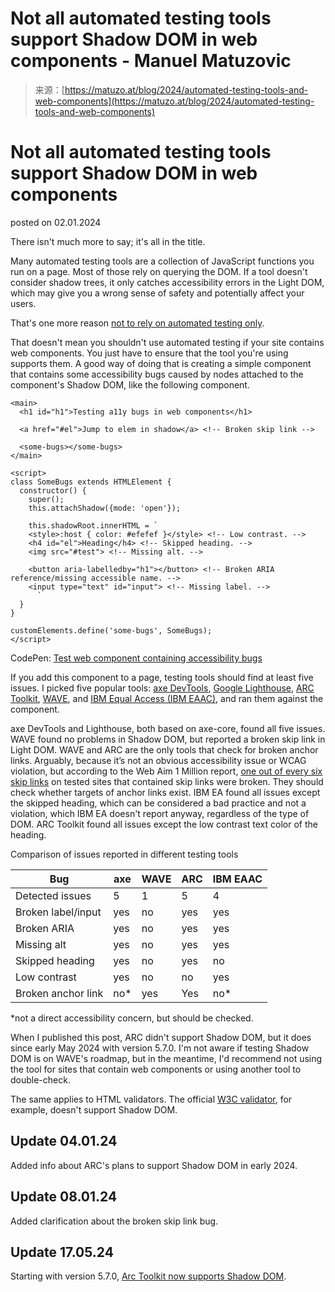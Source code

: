 <!--yml
category: 未分类
date: 2024-05-27 14:32:09
-->

# Not all automated testing tools support Shadow DOM in web components - Manuel Matuzovic

> 来源：[https://matuzo.at/blog/2024/automated-testing-tools-and-web-components](https://matuzo.at/blog/2024/automated-testing-tools-and-web-components)

# Not all automated testing tools support Shadow DOM in web components

posted on 02.01.2024

There isn't much more to say; it's all in the title.

Many automated testing tools are a collection of JavaScript functions you run on a page. Most of those rely on querying the DOM. If a tool doesn't consider shadow trees, it only catches accessibility errors in the Light DOM, which may give you a wrong sense of safety and potentially affect your users.

That's one more reason [not to rely on automated testing only](/blog/building-the-most-inaccessible-site-possible-with-a-perfect-lighthouse-score/).

That doesn't mean you shouldn't use automated testing if your site contains web components. You just have to ensure that the tool you're using supports them. A good way of doing that is creating a simple component that contains some accessibility bugs caused by nodes attached to the component's Shadow DOM, like the following component.

```
<main>
  <h1 id="h1">Testing a11y bugs in web components</h1>

  <a href="#el">Jump to elem in shadow</a> <!-- Broken skip link -->

  <some-bugs></some-bugs>
</main>

<script>
class SomeBugs extends HTMLElement {
  constructor() {
    super();
    this.attachShadow({mode: 'open'});

    this.shadowRoot.innerHTML = `
    <style>:host { color: #efefef }</style> <!-- Low contrast. -->
    <h4 id="el">Heading</h4> <!-- Skipped heading. -->
    <img src="#test"> <!-- Missing alt. -->

    <button aria-labelledby="h1"></button> <!-- Broken ARIA reference/missing accessible name. -->
    <input type="text" id="input"> <!-- Missing label. -->
      `
  }
}

customElements.define('some-bugs', SomeBugs);
</script>
```

CodePen: [Test web component containing accessibility bugs](https://codepen.io/matuzo/pen/yLwYNYY?editors=1010)

If you add this component to a page, testing tools should find at least five issues. I picked five popular tools: [axe DevTools](https://www.deque.com/axe/), [Google Lighthouse](https://developer.chrome.com/docs/lighthouse/overview/), [ARC Toolkit](https://www.tpgi.com/arc-platform/arc-toolkit/), [WAVE](https://wave.webaim.org/extension/), and [IBM Equal Access (IBM EAAC)](https://www.ibm.com/able/toolkit/verify/automated/), and ran them against the component.

axe DevTools and Lighthouse, both based on axe-core, found all five issues.
WAVE found no problems in Shadow DOM, but reported a broken skip link in Light DOM. WAVE and ARC are the only tools that check for broken anchor links. Arguably, because it’s not an obvious accessibility issue or WCAG violation, but according to the Web Aim 1 Million report, [one out of every six skip links](https://webaim.org/projects/million/#skip) on tested sites that contained skip links were broken. They should check whether targets of anchor links exist.
IBM EA found all issues except the skipped heading, which can be considered a bad practice and not a violation, which IBM EA doesn't report anyway, regardless of the type of DOM.
ARC Toolkit found all issues except the low contrast text color of the heading.

Comparison of issues reported in different testing tools

| Bug | axe | WAVE | ARC | IBM EAAC |
| --- | --- | --- | --- | --- |
| Detected issues | 5 | 1 | 5 | 4 |
| Broken label/input | yes | no | yes | yes |
| Broken ARIA | yes | no | yes | yes |
| Missing alt | yes | no | yes | yes |
| Skipped heading | yes | no | yes | no |
| Low contrast | yes | no | no | yes |
| Broken anchor link | no* | yes | Yes | no* |

*not a direct accessibility concern, but should be checked.

When I published this post, ARC didn't support Shadow DOM, but it does since early May 2024 with version 5.7.0\. I'm not aware if testing Shadow DOM is on WAVE's roadmap, but in the meantime, I'd recommend not using the tool for sites that contain web components or using another tool to double-check.

The same applies to HTML validators. The official [W3C validator](https://validator.w3.org/), for example, doesn't support Shadow DOM.

## Update 04.01.24

Added info about ARC's plans to support Shadow DOM in early 2024.

## Update 08.01.24

Added clarification about the broken skip link bug.

## Update 17.05.24

Starting with version 5.7.0, [Arc Toolkit now supports Shadow DOM](https://www.tpgi.com/arc-toolkit-5-7-0/).